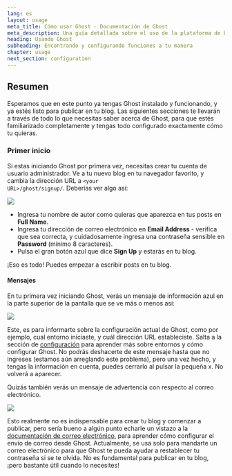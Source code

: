 ```yaml
---
lang: es
layout: usage
meta_title: Cómo usar Ghost - Documentación de Ghost
meta_description: Una guía detallada sobre el uso de la plataforma de blog Ghost. ¿Ya tienes Ghost pero no sabes bien cómo empezar? ¡Aprende aquí!
heading: Usando Ghost
subheading: Encontrando y configurando funciones a tu manera
chapter: usage
next_section: configuration
---
```


## Resumen <a id="overview"></a>

Esperamos que en este punto ya tengas Ghost instalado y funcionando, y ya estés listo para publicar en tu blog. Las siguientes secciones te llevarán a través de todo lo que necesitas saber acerca de Ghost, para que estés familiarizado completamente y tengas todo configurado exactamente cómo tu quieras.

### Primer inicio

Si estas iniciando Ghost por primera vez, necesitas crear tu cuenta de usuario administrador. Ve a tu nuevo blog en tu navegador favorito, y cambia la dirección URL a <code class="path">&lt;your URL&gt;/ghost/signup/</code>. Deberías ver algo así:

![](https://s3-eu-west-1.amazonaws.com/ghost-website-cdn/ghost-signup.png)

*   Ingresa tu nombre de autor como quieras que aparezca en tus posts en **Full Name**.
*   Ingresa tu dirección de correo electrónico en **Email Address** - verifica que sea correcta, y cuidadosamente ingresa una contraseña sensible en **Password** (mínimo 8 caracteres).
*   Pulsa el gran botón azul que dice **Sign Up** y estarás en tu blog.

¡Eso es todo! Puedes empezar a escribir posts en tu blog.

#### Mensajes

En tu primera vez iniciando Ghost, verás un mensaje de información azul en la parte superior de la pantalla que se ve más o menos así:

![](https://s3-eu-west-1.amazonaws.com/ghost-website-cdn/first-run-info.png)

Este, es para informarte sobre la configuración actual de Ghost, como por ejemplo, cual entorno iniciaste, y cuál dirección URL estableciste. Salta a la sección de [configuración](/usage/configuration/) para aprender más sobre entornos y cómo configurar Ghost. No podrás deshacerte de este mensaje hasta que no ingreses (estamos aún arreglando este problema), pero una vez hecho, y tengas la información en cuenta, puedes cerrarlo al pulsar la pequeña x. No volverá a aparecer.

Quizás también verás un mensaje de advertencia con respecto al correo electrónico.

![](https://s3-eu-west-1.amazonaws.com/ghost-website-cdn/email-warning.png)

Esto realmente no es indispensable para crear tu blog y comenzar a publicar, pero sería bueno a algún punto echarle un vistazo a la [documentación de correo electrónico](/mail), para aprender cómo configurar el envío de correo desde Ghost. Actualmente, se usa solo para mandarte un correo electrónico para que Ghost te pueda ayudar a restablecer tu contraseña si se te olvida. No es fundamental para publicar en tu blog, ¡pero bastante útil cuando lo necesites!
